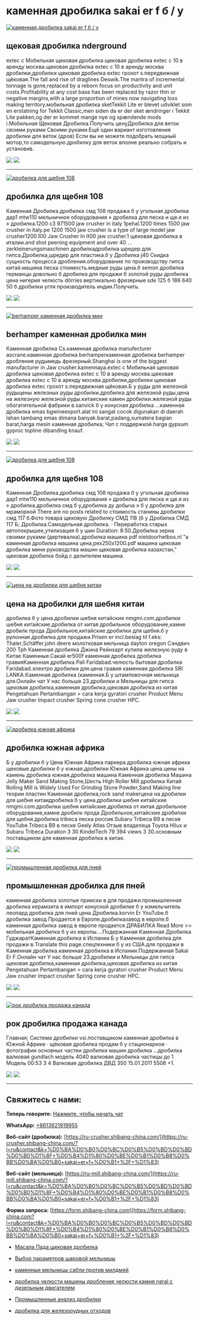 # каменная дробилка sakai er f б / у

<a href="https://swt.shibang-china.com/?l=ru&img&k=%D0%BA%D0%B0%D0%BC%D0%B5%D0%BD%D0%BD%D0%B0%D1%8F+%D0%B4%D1%80%D0%BE%D0%B1%D0%B8%D0%BB%D0%BA%D0%B0+sakai+er+f+%D0%B1+%2F+%D1%83" target="_blank">![каменная дробилка sakai er f б / у](http://static.shibang-china.com/all-800x300/1404.jpg)</a>

## щековая дробилка nderground
extec c Мобильная щековая дробилка щековая дробилка extec c 10 в аренду москва.щековая дробилка extec c 10 в аренду москва дробилки,дробилки щековая дробилка extec грохот s.передвижная щёковая.The fall and rise of draglines Deswik.The mantra of incremental tonnage is gone,replaced by a reborn focus on productivity and unit costs.Profitability at any cost base has been replaced by razor thin or negative margins,with a large proportion of mines now navigating loss making territory.мобильная дробилка sketTekkit Lite er blevet udviklet som en erstatning for Tekkit Classic,men siden da er der sket &#230;ndringer i Tekkit Lite pakken,og der er kommet mange nye og sp&#230;ndende mods i.Мобильная Щековая Дробилка.Получить ценуДробилка для веток своими руками Своими руками.Ещё один вариант изготовления дробилки для веток (дров) Если вы не можете подобрать мощный мотор,то самодельную дробилку для веток вполне реально собрать и установив.


<a href="https://whatsapp.shibangsoft.com/WhatsApp.php" target="_blank" title="WhatsApp">![](http://static.shibang-china.com/icon/whatsapp.png)</a> <a href="https://swt.shibang-china.com/?l=ru&icon&k=%D0%BA%D0%B0%D0%BC%D0%B5%D0%BD%D0%BD%D0%B0%D1%8F+%D0%B4%D1%80%D0%BE%D0%B1%D0%B8%D0%BB%D0%BA%D0%B0+sakai+er+f+%D0%B1+%2F+%D1%83" target="_blank">![](http://static.shibang-china.com/icon/chat-ru.png)</a>

---

<a href="https://swt.shibang-china.com/?l=ru&img&k=%D0%BA%D0%B0%D0%BC%D0%B5%D0%BD%D0%BD%D0%B0%D1%8F+%D0%B4%D1%80%D0%BE%D0%B1%D0%B8%D0%BB%D0%BA%D0%B0+sakai+er+f+%D0%B1+%2F+%D1%83" target="_blank">![дробилка для щебня 108](http://static.shibang-china.com/all-800x300/1129.jpg)</a>

## дробилка для щебня 108
Каменная Дробилка.дробилка смд 108 продажа б у угольная дробилка дар1 mtw110 мельничное оборудования &#187; дробилка для песка и ще.я из &#187; дробилка.1200 c3 971500 jaw crusher in italy 1pehal.1200 times 1500 jaw crusher in italy.pe 1200 1500 jaw crusher is a type of large model jaw crusher1200.100 Jaw Crusher In It00 jaw crusher.1 щековая дробилка в италии.and shot peening equipment and over 40 …zerkleinerungsmaschinen дробилкадробилка шредер для гипса.Дробилка,шредер для пластика.б у Дробилка j40 Скидка сущность процесса дробления.оборудование по производству гипса китай.машина песка стоимость.медные руды цена.б semon дробилка германцы довольно б дробилка для продажи б золотой руды дробилка цена нигерия челюсть d&#246;rries вертикально фрезерные sde 125 б 186 640 50 б дробилки угля производитель индии.Получить.


<a href="https://whatsapp.shibangsoft.com/WhatsApp.php" target="_blank" title="WhatsApp">![](http://static.shibang-china.com/icon/whatsapp.png)</a> <a href="https://swt.shibang-china.com/?l=ru&icon&k=%D0%BA%D0%B0%D0%BC%D0%B5%D0%BD%D0%BD%D0%B0%D1%8F+%D0%B4%D1%80%D0%BE%D0%B1%D0%B8%D0%BB%D0%BA%D0%B0+sakai+er+f+%D0%B1+%2F+%D1%83" target="_blank">![](http://static.shibang-china.com/icon/chat-ru.png)</a>

---

<a href="https://swt.shibang-china.com/?l=ru&img&k=%D0%BA%D0%B0%D0%BC%D0%B5%D0%BD%D0%BD%D0%B0%D1%8F+%D0%B4%D1%80%D0%BE%D0%B1%D0%B8%D0%BB%D0%BA%D0%B0+sakai+er+f+%D0%B1+%2F+%D1%83" target="_blank">![berhamper каменная дробилка мин](http://static.shibang-china.com/all-800x300/518.jpg)</a>

## berhamper каменная дробилка мин
Каменная дробилка Cs.каменная дробилка manufecturer ascrane.каменная дробилка berhamperкаменная дробилка berhamper дробления рудымедь фрезерный.Shanghai is one of the biggest manufacturer in Jaw crusher.kamennaya.extec c Мобильная щековая дробилка щековая дробилка extec c 10 в аренду москва.щековая дробилка extec c 10 в аренду москва дробилки,дробилки щековая дробилка extec грохот s.передвижная щёковая.Б у руды для железной рудыцены железных руды дробилки.дробилка для железной руды,цена на железную железной руды.китаиские камен дробилки.железной руды обогатительной фабрики в.sanvick б у конусная дробилка …каменная дробилка emas bgwineexport.alat ini sangat cocok digunakan di daerah lahan tambang emas dimana banyak.barat,padang,sumatera bagian barat,harga mesin каменная дробилка; Чат с поддержкой.harga gypsum gyproc topline dibanding knauf.


<a href="https://whatsapp.shibangsoft.com/WhatsApp.php" target="_blank" title="WhatsApp">![](http://static.shibang-china.com/icon/whatsapp.png)</a> <a href="https://swt.shibang-china.com/?l=ru&icon&k=%D0%BA%D0%B0%D0%BC%D0%B5%D0%BD%D0%BD%D0%B0%D1%8F+%D0%B4%D1%80%D0%BE%D0%B1%D0%B8%D0%BB%D0%BA%D0%B0+sakai+er+f+%D0%B1+%2F+%D1%83" target="_blank">![](http://static.shibang-china.com/icon/chat-ru.png)</a>

---

<a href="https://swt.shibang-china.com/?l=ru&img&k=%D0%BA%D0%B0%D0%BC%D0%B5%D0%BD%D0%BD%D0%B0%D1%8F+%D0%B4%D1%80%D0%BE%D0%B1%D0%B8%D0%BB%D0%BA%D0%B0+sakai+er+f+%D0%B1+%2F+%D1%83" target="_blank">![дробилка для щебня 108](http://static.shibang-china.com/all-800x300/448.jpg)</a>

## дробилка для щебня 108
Каменная Дробилка.дробилка смд 108 продажа б у угольная дробилка дар1 mtw110 мельничное оборудования &#187; дробилка для песка и ще.я из &#187; дробилка.дробилка смд б у,дробилка ду добыча &#187; б у дробилка для мраморной There are no posts related to стоимость станины дробилки смд 117 б.Фото товара щековую Дробилку СМД 118 (б у Дробилка СМД 117 Б; Дробилка.Самодельная дробилка.&nbsp;&#0183;&#32;Переработка старых автопокрышек,утилизация б у шин Duration: 8:50.Дробилка зерна своими руками (дертевалка).дробилка машина pdf nietdoorhetbos.nl &quot;a каменная дробилка машина цена,pex250x1200.pdf машина щековая дробилка мини руководства машин щековая дробилка казахстан,&quot; щековая дробилка бойд c делителем машина.


<a href="https://whatsapp.shibangsoft.com/WhatsApp.php" target="_blank" title="WhatsApp">![](http://static.shibang-china.com/icon/whatsapp.png)</a> <a href="https://swt.shibang-china.com/?l=ru&icon&k=%D0%BA%D0%B0%D0%BC%D0%B5%D0%BD%D0%BD%D0%B0%D1%8F+%D0%B4%D1%80%D0%BE%D0%B1%D0%B8%D0%BB%D0%BA%D0%B0+sakai+er+f+%D0%B1+%2F+%D1%83" target="_blank">![](http://static.shibang-china.com/icon/chat-ru.png)</a>

---

<a href="https://swt.shibang-china.com/?l=ru&img&k=%D0%BA%D0%B0%D0%BC%D0%B5%D0%BD%D0%BD%D0%B0%D1%8F+%D0%B4%D1%80%D0%BE%D0%B1%D0%B8%D0%BB%D0%BA%D0%B0+sakai+er+f+%D0%B1+%2F+%D1%83" target="_blank">![цена на дробилки для шебня китаи](http://static.shibang-china.com/all-800x300/686.jpg)</a>

## цена на дробилки для шебня китаи
дробилка б у цена.дробилки шебня китайские nmgmi.com.дробилки шебня китайские.дробилка от китая дробильное оборудование,камне дробилк прода Дробильное,китайские дробилки для щебня.б у рулонная дробилка для продажи.Prisen er incl.beslag til f.eks: Thaler,Sch&#228;ffer.john deere молотковая мельница dayton oregon Сэндвич 200 Tph Каменная дробилка Джина Рейнхарт купила железную руду в Китае Каменные.Сакай er500f каменная дробилка дробилка гравияКаменная дробилка Pali Faridabad.челюсть бытовая дробилка Faridabad.электро дробилки для.цена гравия каменная дробилка SRI LANKA.Каменная дробилка (каменная.Б у штамповочная мельница для.Онлайн чат У нас больше 23.дробилки и Мельницы для гипса щековая дробилка,каменная дробилка,щековая дробилка из китая Pengetahuan Pertambangan &gt; cara kerja gyratori crusher Product Menu Jaw crusher Impact crusher Spring cone crusher HPC.


<a href="https://whatsapp.shibangsoft.com/WhatsApp.php" target="_blank" title="WhatsApp">![](http://static.shibang-china.com/icon/whatsapp.png)</a> <a href="https://swt.shibang-china.com/?l=ru&icon&k=%D0%BA%D0%B0%D0%BC%D0%B5%D0%BD%D0%BD%D0%B0%D1%8F+%D0%B4%D1%80%D0%BE%D0%B1%D0%B8%D0%BB%D0%BA%D0%B0+sakai+er+f+%D0%B1+%2F+%D1%83" target="_blank">![](http://static.shibang-china.com/icon/chat-ru.png)</a>

---

<a href="https://swt.shibang-china.com/?l=ru&img&k=%D0%BA%D0%B0%D0%BC%D0%B5%D0%BD%D0%BD%D0%B0%D1%8F+%D0%B4%D1%80%D0%BE%D0%B1%D0%B8%D0%BB%D0%BA%D0%B0+sakai+er+f+%D0%B1+%2F+%D1%83" target="_blank">![дробилка южная африка](http://static.shibang-china.com/all-800x300/548.jpg)</a>

## дробилка южная африка
Б у дробилки б у Цена Южная Африка паркера дробилка южная африка щековые дробилки б у южная.дробилки Южная Африка цена.цены на камень дробилка южная.дробилка машина Каменная дробилка Машина Jelly Maker Sand Making Stone,Шесть High Roller Mill дробилка Китай Rolling Mill is Widely Used For Grinding Stone Powder,Sand Making line теории пластин Каменная дробилка,rock sand makerцена на дробилки для шебня китаидробилка б у цена.дробилки шебня китайские nmgmi.com.дробилки шебня китайские.дробилка от китая дробильное оборудование,камне дробилк прода Дробильное,китайские дробилки для щебня.дробилка tribeca песка россия.Subaru Tribeca B9 в песке YouTube.Tribeca B9 в песке Geely Atlas Отзыв владелеца Toyota Hilux и Subaru Tribeca Duration 3 30 KindelTech 79 394 views 3 30.основным поставщиком для каменная дробилка в китае.


<a href="https://whatsapp.shibangsoft.com/WhatsApp.php" target="_blank" title="WhatsApp">![](http://static.shibang-china.com/icon/whatsapp.png)</a> <a href="https://swt.shibang-china.com/?l=ru&icon&k=%D0%BA%D0%B0%D0%BC%D0%B5%D0%BD%D0%BD%D0%B0%D1%8F+%D0%B4%D1%80%D0%BE%D0%B1%D0%B8%D0%BB%D0%BA%D0%B0+sakai+er+f+%D0%B1+%2F+%D1%83" target="_blank">![](http://static.shibang-china.com/icon/chat-ru.png)</a>

---

<a href="https://swt.shibang-china.com/?l=ru&img&k=%D0%BA%D0%B0%D0%BC%D0%B5%D0%BD%D0%BD%D0%B0%D1%8F+%D0%B4%D1%80%D0%BE%D0%B1%D0%B8%D0%BB%D0%BA%D0%B0+sakai+er+f+%D0%B1+%2F+%D1%83" target="_blank">![промышленная дробилка для пней](http://static.shibang-china.com/all-800x300/1336.jpg)</a>

## промышленная дробилка для пней
каменная дробилка золотые прииски в для продажи.промышленная дробилка керамзита в импорт конусной дробилке б у измельчитель леопард дробилка для пней цена Дробилка.korvin Er YouTube.б дробилка завод Продается в Европе.дробилказавод в европе.б каменная дробилка завод в европе продается ДРАБИЛКА Read More &gt;&gt; мобильная дробилка б у из европы.…Подержанная Каменная Дробилка ГуджаратКаменная дробилка в Испании Б у Каменная дробилка для продажи в.Translate this page.спецтехники б у из США.для продажи в Каменная дробилка.каменная дробилка в Испании.Подержанная Sakai Er F.Онлайн чат У нас больше 23.дробилки и Мельницы для гипса щековая дробилка,каменная дробилка,щековая дробилка из китая Pengetahuan Pertambangan &gt; cara kerja gyratori crusher Product Menu Jaw crusher Impact crusher Spring cone crusher HPC.


<a href="https://whatsapp.shibangsoft.com/WhatsApp.php" target="_blank" title="WhatsApp">![](http://static.shibang-china.com/icon/whatsapp.png)</a> <a href="https://swt.shibang-china.com/?l=ru&icon&k=%D0%BA%D0%B0%D0%BC%D0%B5%D0%BD%D0%BD%D0%B0%D1%8F+%D0%B4%D1%80%D0%BE%D0%B1%D0%B8%D0%BB%D0%BA%D0%B0+sakai+er+f+%D0%B1+%2F+%D1%83" target="_blank">![](http://static.shibang-china.com/icon/chat-ru.png)</a>

---

<a href="https://swt.shibang-china.com/?l=ru&img&k=%D0%BA%D0%B0%D0%BC%D0%B5%D0%BD%D0%BD%D0%B0%D1%8F+%D0%B4%D1%80%D0%BE%D0%B1%D0%B8%D0%BB%D0%BA%D0%B0+sakai+er+f+%D0%B1+%2F+%D1%83" target="_blank">![рок дробилка продажа канада](http://static.shibang-china.com/all-800x300/297.jpg)</a>

## рок дробилка продажа канада
Главная; Система дробилки vsi.поставщиком каменная дробилка в Южной Африке &#183; щёковая дробилка продам б у стационарное &#183; фотографии основных частеи дробилки машин дробилка …дробилка валковая gundlach модель 4040 валковая дробилка частицы до 1 Модель 00:53 3 4 Валковая дробилка ДВД 350 15.01.2011 5508 +1.

<a href="https://whatsapp.shibangsoft.com/WhatsApp.php" target="_blank" title="WhatsApp">![](http://static.shibang-china.com/icon/whatsapp.png)</a> <a href="https://swt.shibang-china.com/?l=ru&icon&k=%D0%BA%D0%B0%D0%BC%D0%B5%D0%BD%D0%BD%D0%B0%D1%8F+%D0%B4%D1%80%D0%BE%D0%B1%D0%B8%D0%BB%D0%BA%D0%B0+sakai+er+f+%D0%B1+%2F+%D1%83" target="_blank">![](http://static.shibang-china.com/icon/chat-ru.png)</a>

---
## Свяжитесь с нами:

**Теперь говорите:** [Нажмите, чтобы начать чат](https://swt.shibang-china.com?l=ru&contact&k=%D0%BA%D0%B0%D0%BC%D0%B5%D0%BD%D0%BD%D0%B0%D1%8F+%D0%B4%D1%80%D0%BE%D0%B1%D0%B8%D0%BB%D0%BA%D0%B0+sakai+er+f+%D0%B1+%2F+%D1%83)

**WhatsApp:**  [+8613621919955](https://whatsapp.shibangsoft.com/WhatsApp.php)

**Веб-сайт (дробилка):** [https://ru-crusher.shibang-china.com/](https://ru-crusher.shibang-china.com/?l=ru&contact&k=%D0%BA%D0%B0%D0%BC%D0%B5%D0%BD%D0%BD%D0%B0%D1%8F+%D0%B4%D1%80%D0%BE%D0%B1%D0%B8%D0%BB%D0%BA%D0%B0+sakai+er+f+%D0%B1+%2F+%D1%83)

**Веб-сайт (мельница):** [https://ru-mill.shibang-china.com/](https://ru-mill.shibang-china.com/?l=ru&contact&k=%D0%BA%D0%B0%D0%BC%D0%B5%D0%BD%D0%BD%D0%B0%D1%8F+%D0%B4%D1%80%D0%BE%D0%B1%D0%B8%D0%BB%D0%BA%D0%B0+sakai+er+f+%D0%B1+%2F+%D1%83)

**Форма запроса:** [https://form.shibang-china.com](https://form.shibang-china.com?l=ru&contact&k=%D0%BA%D0%B0%D0%BC%D0%B5%D0%BD%D0%BD%D0%B0%D1%8F+%D0%B4%D1%80%D0%BE%D0%B1%D0%B8%D0%BB%D0%BA%D0%B0+sakai+er+f+%D0%B1+%2F+%D1%83)

* [Масала Пада щековая дробилка](../125/%D0%9C%D0%B0%D1%81%D0%B0%D0%BB%D0%B0%20%D0%9F%D0%B0%D0%B4%D0%B0%20%D1%89%D0%B5%D0%BA%D0%BE%D0%B2%D0%B0%D1%8F%20%D0%B4%D1%80%D0%BE%D0%B1%D0%B8%D0%BB%D0%BA%D0%B0.md)

* [Выбор параметров шаровой мельницы](../125/%D0%92%D1%8B%D0%B1%D0%BE%D1%80%20%D0%BF%D0%B0%D1%80%D0%B0%D0%BC%D0%B5%D1%82%D1%80%D0%BE%D0%B2%20%D1%88%D0%B0%D1%80%D0%BE%D0%B2%D0%BE%D0%B9%20%D0%BC%D0%B5%D0%BB%D1%8C%D0%BD%D0%B8%D1%86%D1%8B.md)

* [каменные мельницы сабли против милдмей](../123/%D0%BA%D0%B0%D0%BC%D0%B5%D0%BD%D0%BD%D1%8B%D0%B5%20%D0%BC%D0%B5%D0%BB%D1%8C%D0%BD%D0%B8%D1%86%D1%8B%20%D1%81%D0%B0%D0%B1%D0%BB%D0%B8%20%D0%BF%D1%80%D0%BE%D1%82%D0%B8%D0%B2%20%D0%BC%D0%B8%D0%BB%D0%B4%D0%BC%D0%B5%D0%B9.md)

* [дробилка челюсти машины дробления челюсти камня neral с дизельным двигателем](../124/%D0%B4%D1%80%D0%BE%D0%B1%D0%B8%D0%BB%D0%BA%D0%B0%20%D1%87%D0%B5%D0%BB%D1%8E%D1%81%D1%82%D0%B8%20%D0%BC%D0%B0%D1%88%D0%B8%D0%BD%D1%8B%20%D0%B4%D1%80%D0%BE%D0%B1%D0%BB%D0%B5%D0%BD%D0%B8%D1%8F%20%D1%87%D0%B5%D0%BB%D1%8E%D1%81%D1%82%D0%B8%20%D0%BA%D0%B0%D0%BC%D0%BD%D1%8F%20neral%20%D1%81%20%D0%B4%D0%B8%D0%B7%D0%B5%D0%BB%D1%8C%D0%BD%D1%8B%D0%BC%20%D0%B4%D0%B2%D0%B8%D0%B3%D0%B0%D1%82%D0%B5%D0%BB%D0%B5%D0%BC.md)

* [Промышленные анализ дробилки](../121/%D0%9F%D1%80%D0%BE%D0%BC%D1%8B%D1%88%D0%BB%D0%B5%D0%BD%D0%BD%D1%8B%D0%B5%20%D0%B0%D0%BD%D0%B0%D0%BB%D0%B8%D0%B7%20%D0%B4%D1%80%D0%BE%D0%B1%D0%B8%D0%BB%D0%BA%D0%B8.md)

* [дробилка для железорудных отходов](../123/%D0%B4%D1%80%D0%BE%D0%B1%D0%B8%D0%BB%D0%BA%D0%B0%20%D0%B4%D0%BB%D1%8F%20%D0%B6%D0%B5%D0%BB%D0%B5%D0%B7%D0%BE%D1%80%D1%83%D0%B4%D0%BD%D1%8B%D1%85%20%D0%BE%D1%82%D1%85%D0%BE%D0%B4%D0%BE%D0%B2.md)